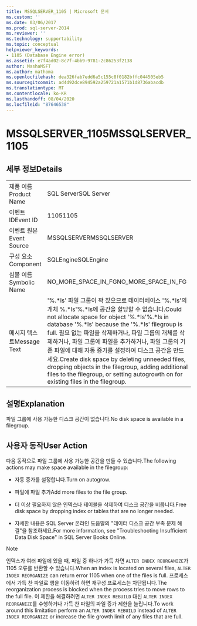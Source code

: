 ```yaml
---
title: MSSQLSERVER_1105 | Microsoft 문서
ms.custom: ''
ms.date: 03/06/2017
ms.prod: sql-server-2014
ms.reviewer: ''
ms.technology: supportability
ms.topic: conceptual
helpviewer_keywords:
- 1105 (Database Engine error)
ms.assetid: e7f4ad02-8c7f-4bb9-9781-2c86253f2138
author: MashaMSFT
ms.author: mathoma
ms.openlocfilehash: dea326fab7edd6a5c155c8f0182bffc044505eb5
ms.sourcegitcommit: ad4d92dce894592a259721a1571b1d8736abacdb
ms.translationtype: MT
ms.contentlocale: ko-KR
ms.lasthandoff: 08/04/2020
ms.locfileid: "87646538"
---
```

# <a name="mssqlserver_1105"></a><span data-ttu-id="3f491-102">MSSQLSERVER_1105</span><span class="sxs-lookup"><span data-stu-id="3f491-102">MSSQLSERVER_1105</span></span>
    
## <a name="details"></a><span data-ttu-id="3f491-103">세부 정보</span><span class="sxs-lookup"><span data-stu-id="3f491-103">Details</span></span>  
  
|||  
|-|-|  
|<span data-ttu-id="3f491-104">제품 이름</span><span class="sxs-lookup"><span data-stu-id="3f491-104">Product Name</span></span>|<span data-ttu-id="3f491-105">SQL Server</span><span class="sxs-lookup"><span data-stu-id="3f491-105">SQL Server</span></span>|  
|<span data-ttu-id="3f491-106">이벤트 ID</span><span class="sxs-lookup"><span data-stu-id="3f491-106">Event ID</span></span>|<span data-ttu-id="3f491-107">1105</span><span class="sxs-lookup"><span data-stu-id="3f491-107">1105</span></span>|  
|<span data-ttu-id="3f491-108">이벤트 원본</span><span class="sxs-lookup"><span data-stu-id="3f491-108">Event Source</span></span>|<span data-ttu-id="3f491-109">MSSQLSERVER</span><span class="sxs-lookup"><span data-stu-id="3f491-109">MSSQLSERVER</span></span>|  
|<span data-ttu-id="3f491-110">구성 요소</span><span class="sxs-lookup"><span data-stu-id="3f491-110">Component</span></span>|<span data-ttu-id="3f491-111">SQLEngine</span><span class="sxs-lookup"><span data-stu-id="3f491-111">SQLEngine</span></span>|  
|<span data-ttu-id="3f491-112">심볼 이름</span><span class="sxs-lookup"><span data-stu-id="3f491-112">Symbolic Name</span></span>|<span data-ttu-id="3f491-113">NO_MORE_SPACE_IN_FG</span><span class="sxs-lookup"><span data-stu-id="3f491-113">NO_MORE_SPACE_IN_FG</span></span>|  
|<span data-ttu-id="3f491-114">메시지 텍스트</span><span class="sxs-lookup"><span data-stu-id="3f491-114">Message Text</span></span>|<span data-ttu-id="3f491-115">'%.\*ls' 파일 그룹이 꽉 찼으므로 데이터베이스 '%.\*ls'의 개체 %.\*ls'%.\*ls에 공간을 할당할 수 없습니다.</span><span class="sxs-lookup"><span data-stu-id="3f491-115">Could not allocate space for object '%.\*ls'%.\*ls in database '%.\*ls' because the '%.\*ls' filegroup is full.</span></span> <span data-ttu-id="3f491-116">필요 없는 파일을 삭제하거나, 파일 그룹의 개체를 삭제하거나, 파일 그룹에 파일을 추가하거나, 파일 그룹의 기존 파일에 대해 자동 증가를 설정하여 디스크 공간을 만드세요.</span><span class="sxs-lookup"><span data-stu-id="3f491-116">Create disk space by deleting unneeded files, dropping objects in the filegroup, adding additional files to the filegroup, or setting autogrowth on for existing files in the filegroup.</span></span>|  
  
## <a name="explanation"></a><span data-ttu-id="3f491-117">설명</span><span class="sxs-lookup"><span data-stu-id="3f491-117">Explanation</span></span>  
 <span data-ttu-id="3f491-118">파일 그룹에 사용 가능한 디스크 공간이 없습니다.</span><span class="sxs-lookup"><span data-stu-id="3f491-118">No disk space is available in a filegroup.</span></span>  
  
## <a name="user-action"></a><span data-ttu-id="3f491-119">사용자 동작</span><span class="sxs-lookup"><span data-stu-id="3f491-119">User Action</span></span>  
 <span data-ttu-id="3f491-120">다음 동작으로 파일 그룹에 사용 가능한 공간을 만들 수 있습니다.</span><span class="sxs-lookup"><span data-stu-id="3f491-120">The following actions may make space available in the filegroup:</span></span>  
  
-   <span data-ttu-id="3f491-121">자동 증가를 설정합니다.</span><span class="sxs-lookup"><span data-stu-id="3f491-121">Turn on autogrow.</span></span>  
  
-   <span data-ttu-id="3f491-122">파일에 파일 추가</span><span class="sxs-lookup"><span data-stu-id="3f491-122">Add more files to the file group.</span></span>  
  
-   <span data-ttu-id="3f491-123">더 이상 필요하지 않은 인덱스나 테이블을 삭제하여 디스크 공간을 비웁니다.</span><span class="sxs-lookup"><span data-stu-id="3f491-123">Free disk space by dropping index or tables that are no longer needed.</span></span>  
  
-   <span data-ttu-id="3f491-124">자세한 내용은 SQL Server 온라인 도움말의 "데이터 디스크 공간 부족 문제 해결"을 참조하세요.</span><span class="sxs-lookup"><span data-stu-id="3f491-124">For more information, see "Troubleshooting Insufficient Data Disk Space" in SQL Server Books Online.</span></span>  
  
> [!NOTE]  
>  <span data-ttu-id="3f491-125">인덱스가 여러 파일에 있을 때, 파일 중 하나가 가득 차면 `ALTER INDEX REORGANIZE`가 1105 오류를 반환할 수 있습니다.</span><span class="sxs-lookup"><span data-stu-id="3f491-125">When an index is located on several files, `ALTER INDEX REORGANIZE` can return error 1105 when one of the files is full.</span></span> <span data-ttu-id="3f491-126">프로세스에서 가득 찬 파일로 행을 이동하려 하면 재구성 프로세스는 차단됩니다.</span><span class="sxs-lookup"><span data-stu-id="3f491-126">The reorganization process is blocked when the process tries to move rows to the full file.</span></span> <span data-ttu-id="3f491-127">이 제한을 해결하려면 `ALTER INDEX REBUILD` 대신 `ALTER INDEX REORGANIZE`를 수행하거나 가득 찬 파일의 파일 증가 제한을 늘립니다.</span><span class="sxs-lookup"><span data-stu-id="3f491-127">To work around this limitation perform an `ALTER INDEX REBUILD` instead of `ALTER INDEX REORGANIZE` or increase the file growth limit of any files that are full.</span></span>  
  
  
